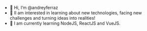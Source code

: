 - 👋 Hi, I’m @andreyferraz
- 👀 II am interested in learning about new technologies, facing new challenges and turning ideas into realities!
- 🌱 I am currently learning NodeJS, ReactJS and VueJS.

<!---
andreyferraz/andreyferraz is a ✨ special ✨ repository because its `README.md` (this file) appears on your GitHub profile.
You can click the Preview link to take a look at your changes.
--->
